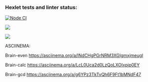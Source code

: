 ### Hexlet tests and linter status:

[![Node CI](https://github.com/Ignatii1/frontend-project-lvl1/actions/workflows/Linter.yml/badge.svg?event=push)](https://github.com/Ignatii1/frontend-project-lvl1/actions/workflows/Linter.yml)

<a href="https://codeclimate.com/github/Ignatii1/frontend-project-lvl1/maintainability"><img src="https://api.codeclimate.com/v1/badges/dafc09d74becd494e9b0/maintainability" /></a>

<a href="https://codeclimate.com/github/codeclimate/codeclimate/test_coverage"><img src="https://api.codeclimate.com/v1/badges/a99a88d28ad37a79dbf6/test_coverage" /></a>

ASCIINEMA:

Brain-even https://asciinema.org/a/lNdCHgPGrNRM3XGlgmxjmeugl

Brain-calc https://asciinema.org/a/LcL0Uca2d0LzQoLXOIxpjp0EY

Brain-gcd https://asciinema.org/a/g6YPz3TkTvQh6F9Ft1bMNdF47
